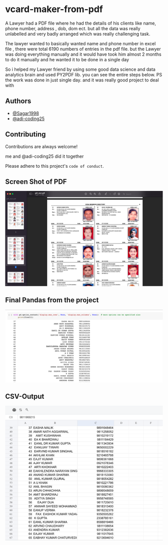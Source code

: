 
# vcard-maker-from-pdf

A Lawyer had a PDF file where he had the details of his clients like name, phone number, address , dob, dom ect. but all the data was really unlabelled and very badly arranged which was really challenging task.

The lawyer wanted to basically wanted name and phone number in excel file , there were total 6190 numbers of entries in the pdf file. but the Lawyer was doing everything manually and it would have took him almost 2 months to do it manually and he wanted it to be done in a single day

So i helped my Lawyer friend by using some good data science and data analytics brain and used PY2PDF lib. you can see the entire steps below. PS the work was done in just single day. and it was really good project to deal with

## Authors

- [@Sagar1998](https://github.com/Sagar1998)
- [@adi-coding25](https://github.com/adi-coding25)

## Contributing

Contributions are always welcome!

me and @adi-coding25 did it together

Please adhere to this project's `code of conduct`.


## Screen Shot of PDF 

![PGADMIN DB CREATE](/images/pdf-ss.PNG)





## Final Pandas from the  project

![PGADMIN DB CREATE](/images/final-ss.PNG)



## CSV-Output
![PGADMIN DB CREATE](/images/csv-output.PNG)
